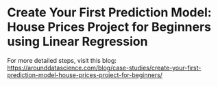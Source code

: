 # Create Your First Prediction Model: House Prices Project for Beginners using Linear Regression
For more detailed steps, visit this blog: https://arounddatascience.com/blog/case-studies/create-your-first-prediction-model-house-prices-project-for-beginners/

